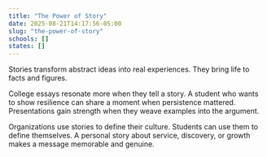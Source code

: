 ```yaml
---
title: "The Power of Story"
date: 2025-08-21T14:17:56-05:00
slug: "the-power-of-story"
schools: []
states: []
---
```


Stories transform abstract ideas into real experiences. They bring life to facts and figures.

College essays resonate more when they tell a story. A student who wants to show resilience can share a moment when persistence mattered. Presentations gain strength when they weave examples into the argument.

Organizations use stories to define their culture. Students can use them to define themselves. A personal story about service, discovery, or growth makes a message memorable and genuine.
